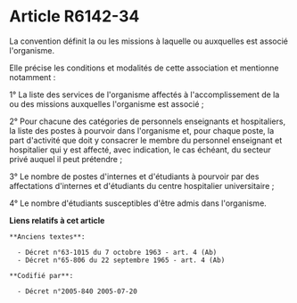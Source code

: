 # Article R6142-34

La convention définit la ou les missions à laquelle ou auxquelles est associé l'organisme.

Elle précise les conditions et modalités de cette association et mentionne notamment :

1° La liste des services de l'organisme affectés à l'accomplissement de la ou des missions auxquelles l'organisme est
associé ;

2° Pour chacune des catégories de personnels enseignants et hospitaliers, la liste des postes à pourvoir dans l'organisme et,
pour chaque poste, la part d'activité que doit y consacrer le membre du personnel enseignant et hospitalier qui y est
affecté, avec indication, le cas échéant, du secteur privé auquel il peut prétendre ;

3° Le nombre de postes d'internes et d'étudiants à pourvoir par des affectations d'internes et d'étudiants du centre
hospitalier universitaire ;

4° Le nombre d'étudiants susceptibles d'être admis dans l'organisme.

**Liens relatifs à cet article**

	**Anciens textes**:

	  - Décret n°63-1015 du 7 octobre 1963 - art. 4 (Ab)
	  - Décret n°65-806 du 22 septembre 1965 - art. 4 (Ab)

	**Codifié par**:

	  - Décret n°2005-840 2005-07-20
